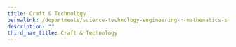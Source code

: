 ```yaml
---
title: Craft & Technology
permalink: /departments/science-technology-engineering-n-mathematics-s-t-e-m/craft-n-technology
description: ""
third_nav_title: Craft & Technology
---
```

